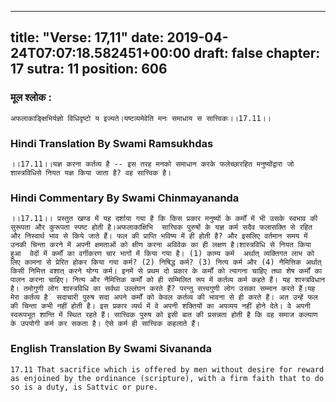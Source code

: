 
---
title: "Verse: 17,11"
date: 2019-04-24T07:07:18.582451+00:00
draft: false
chapter: 17
sutra: 11
position: 606
---
### मूल श्लोक :
```
अफलाकाङ्क्षिभिर्यज्ञो विधिदृष्टो य इज्यते।यष्टव्यमेवेति मनः समाधाय स सात्त्विकः।।17.11।।

```

### Hindi Translation By Swami Ramsukhdas
```
।।17.11।।यज्ञ करना कर्तव्य है -- इस तरह मनको समाधान करके फलेच्छारहित मनुष्योंद्वारा जो शास्त्रविधिसे नियत यज्ञ किया जाता है? वह सात्त्विक है।

```

### Hindi Commentary By Swami Chinmayananda
```
।।17.11।। प्रस्तुत खण्ड में यह दर्शाया गया है कि किस प्रकार मनुष्यों के कर्मों में भी उसके स्वभाव की सुरूपता और कुरूपता स्पष्ट होती है।अफलाकांक्षिभि  सात्त्विक पुरुषों के यज्ञ कर्म सदैव फलासक्ति से रहित और निस्वार्थ भाव से किये जाते हैं। फल की प्राप्ति भविष्य में ही होती है? और इसलिए वर्तमान समय में उनकी चिन्ता करने में अपनी क्षमताओं को क्षीण करना अविवेक का ही लक्षण है।शास्त्रविधि से नियत किया हुआ  वेदों में कर्मों का वर्गीकरण चार भागों में किया गया है। (1) काम्य कर्म  अर्थात् व्यक्तिगत लाभ को लिए कामना से प्रेरित होकर किया गया कर्म? (2) निषिद्ध कर्म? (3) नित्य कर्म और (4) नैमित्तिक अर्थात् किसी निमित्त वशात् करने योग्य कर्म। इनमें से प्रथम दो प्रकार के कर्मों को त्यागना चाहिए तथा शेष कर्मों का पालन करना चाहिए। नित्य और नैमित्तिक कर्मों को ही सम्मिलित रूप में कर्तव्य कर्म कहते हैं। यह शास्त्रविधान है। तमोगुणी लोग शास्त्रविधि का सर्वथा उल्लंघन करते हैं? परन्तु सत्त्वगुणी लोग उसका सम्मान करते हैं।यह मेरा कर्तव्य है  सदाचारी पुरुष सदा अपने कर्मों को केवल कर्तव्य की भावना से ही करते हैं। अत उन्हें फल की चिन्ता कभी नहीं होती है। इस प्रकार व्यर्थ में वे अपनी शक्तियों का अपव्यय नहीं होने देते। वे अपनी स्वरूपभूत शान्ति में स्थित रहते हैं। सात्त्विक पुरुष को इसी बात की प्रसन्नता होती है कि वह समाज कल्याण के उपयोगी कर्म कर सकता है। ऐसे कर्म ही सात्त्विक कहलाते हैं।

```

### English Translation By Swami  Sivananda
```
17.11 That sacrifice which is offered by men without desire for reward as enjoined by the ordinance (scripture), with a firm faith that to do so is a duty, is Sattvic or pure.

```


